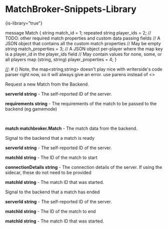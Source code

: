 # MatchBroker-Snippets-Library

{is-library="true"}

<snippet id="match-broker-match">
<code-block lang="plain text">
message Match {
    string match_id = 1;
    repeated string player_ids = 2;
    // TODO: other required match properties and custom data passing fields
    // A JSON object that contains all the custom match properties
    // May be empty
    string match_properties = 3;
    // A JSON object per-player where the map key is a player_id in the player_ids field
    // May contain values for none, some, or all players
    map (string, string) player_properties = 4;
}
</code-block>

[//]: # () Note, the map<string,string> doesn't play nice with writerside's code parser right now, so it will always give an error. use parens instead of <>
</snippet>


[//]: # (Temporarily specify these manually, until we are able to generate an openapi spec consistently)
<snippet id="request-match-request">
    <deflist collapsible="true">
        <def title="RequestMatch" default-state="expanded">
            Request a new Match from the Backend.
            <deflist collapsible="true">
            <def title="RequestMatchRequest">
                <p><b>serverId <shortcut>string</shortcut></b> - The self-reported ID of the server.</p>
                <p><b>requirements <shortcut>string</shortcut></b> - The requirements of the match to be passed to the backend (eg gamemode)</p>
            </def>
            <def title="RequestMatchResponse">  
                <p><b>match <shortcut >matchbroker.Match</shortcut></b> - The match data from the backend.</p>
                <include from="MatchBroker-Snippets-Library.md" element-id="match-broker-match"></include>
            </def>
            </deflist>
        </def>
    </deflist>
</snippet>

<snippet id="match-ready-request">
    <deflist collapsible="true">
        <def title="MatchReady" default-state="expanded">
            Signal to the backend that a match is ready
            <deflist collapsible="true">
            <def title="MatchReadyRequest">
                <p><b>serverId <shortcut>string</shortcut></b> - The self-reported ID of the server.</p>
                <p><b>matchId <shortcut>string</shortcut></b> - The ID of the match to start</p>
                <p><b>connectionDetails <shortcut>string</shortcut></b> - The connection details of the server. If using the sidecar, these do not need to be provided</p>
            </def>
            <def title="MatchReadyResponse">  
                <p><b>matchId <shortcut >string</shortcut></b> - The match ID that was started.</p>
            </def>
            </deflist>
        </def>
    </deflist>
</snippet>

<snippet id="end-match-request">
    <deflist collapsible="true">
        <def title="EndMatchRequest" default-state="expanded">
            Signal to the backend that a match has ended
            <deflist collapsible="true">
            <def title="MatchReadyRequest">
                <p><b>serverId <shortcut>string</shortcut></b> - The self-reported ID of the server.</p>
                <p><b>matchId <shortcut>string</shortcut></b> - The ID of the match to end</p>
            </def>
            <def title="MatchReadyResponse">  
                <p><b>matchId <shortcut >string</shortcut></b> - The match ID that was started.</p>
            </def>
            </deflist>
        </def>
    </deflist>
</snippet>